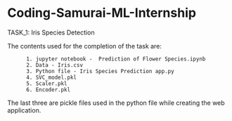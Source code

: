 # Coding-Samurai-ML-Internship

TASK_1: Iris Species Detection

The contents used for the completion of the task are:
          
          1. jupyter notebook -  Prediction of Flower Species.ipynb
          2. Data - Iris.csv  
          3. Python file - Iris Species Prediction app.py
          4. SVC_model.pkl
          5. Scaler.pkl
          6. Encoder.pkl
                                  
The last three are pickle files used in the python file while creating the web application.
